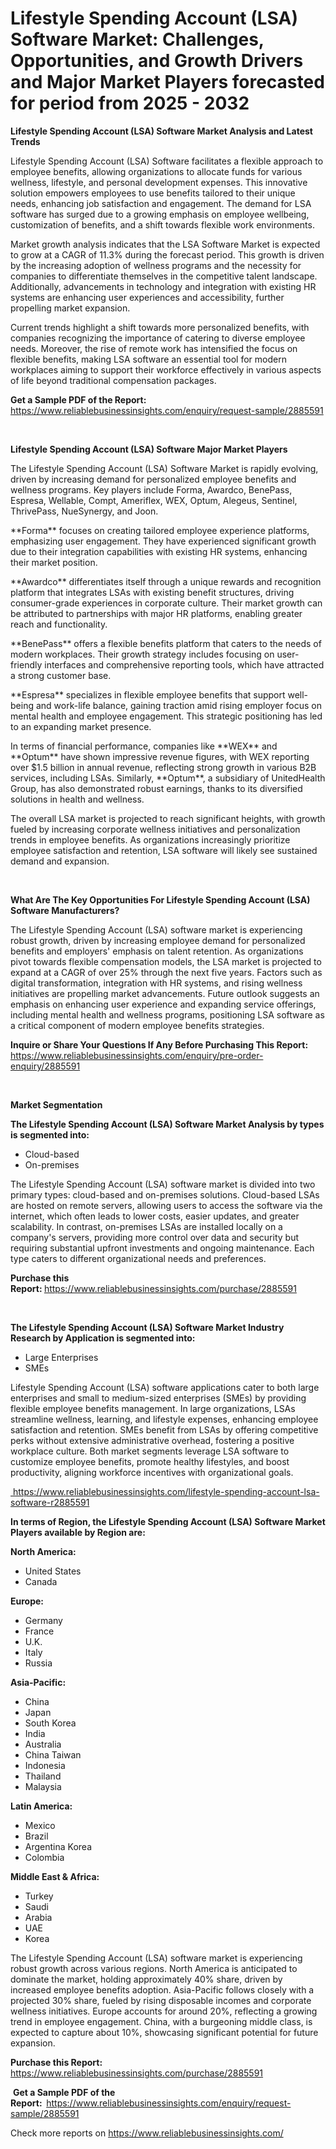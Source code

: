 <p><h1>Lifestyle Spending Account (LSA) Software Market: Challenges, Opportunities, and Growth Drivers and Major Market Players forecasted for period from 2025 - 2032</h1></p><p><strong>Lifestyle Spending Account (LSA) Software Market Analysis and Latest Trends</strong></p>
<p><p>Lifestyle Spending Account (LSA) Software facilitates a flexible approach to employee benefits, allowing organizations to allocate funds for various wellness, lifestyle, and personal development expenses. This innovative solution empowers employees to use benefits tailored to their unique needs, enhancing job satisfaction and engagement. The demand for LSA software has surged due to a growing emphasis on employee wellbeing, customization of benefits, and a shift towards flexible work environments.</p><p>Market growth analysis indicates that the LSA Software Market is expected to grow at a CAGR of 11.3% during the forecast period. This growth is driven by the increasing adoption of wellness programs and the necessity for companies to differentiate themselves in the competitive talent landscape. Additionally, advancements in technology and integration with existing HR systems are enhancing user experiences and accessibility, further propelling market expansion.</p><p>Current trends highlight a shift towards more personalized benefits, with companies recognizing the importance of catering to diverse employee needs. Moreover, the rise of remote work has intensified the focus on flexible benefits, making LSA software an essential tool for modern workplaces aiming to support their workforce effectively in various aspects of life beyond traditional compensation packages.</p></p>
<p><strong>Get a Sample PDF of the Report:&nbsp;</strong> <a href="https://www.reliablebusinessinsights.com/enquiry/request-sample/2885591?utm_campaign=3350&utm_medium=2&utm_source=Github&utm_content=ia&utm_term=13032025&utm_id=lifestyle-spending-account-lsa-software">https://www.reliablebusinessinsights.com/enquiry/request-sample/2885591</a></p>
<p>&nbsp;</p>
<p><strong>Lifestyle Spending Account (LSA) Software Major Market Players</strong></p>
<p><p>The Lifestyle Spending Account (LSA) Software Market is rapidly evolving, driven by increasing demand for personalized employee benefits and wellness programs. Key players include Forma, Awardco, BenePass, Espresa, Wellable, Compt, Ameriflex, WEX, Optum, Alegeus, Sentinel, ThrivePass, NueSynergy, and Joon.</p><p>**Forma** focuses on creating tailored employee experience platforms, emphasizing user engagement. They have experienced significant growth due to their integration capabilities with existing HR systems, enhancing their market position.</p><p>**Awardco** differentiates itself through a unique rewards and recognition platform that integrates LSAs with existing benefit structures, driving consumer-grade experiences in corporate culture. Their market growth can be attributed to partnerships with major HR platforms, enabling greater reach and functionality.</p><p>**BenePass** offers a flexible benefits platform that caters to the needs of modern workplaces. Their growth strategy includes focusing on user-friendly interfaces and comprehensive reporting tools, which have attracted a strong customer base.</p><p>**Espresa** specializes in flexible employee benefits that support well-being and work-life balance, gaining traction amid rising employer focus on mental health and employee engagement. This strategic positioning has led to an expanding market presence.</p><p>In terms of financial performance, companies like **WEX** and **Optum** have shown impressive revenue figures, with WEX reporting over $1.5 billion in annual revenue, reflecting strong growth in various B2B services, including LSAs. Similarly, **Optum**, a subsidiary of UnitedHealth Group, has also demonstrated robust earnings, thanks to its diversified solutions in health and wellness.</p><p>The overall LSA market is projected to reach significant heights, with growth fueled by increasing corporate wellness initiatives and personalization trends in employee benefits. As organizations increasingly prioritize employee satisfaction and retention, LSA software will likely see sustained demand and expansion.</p></p>
<p>&nbsp;</p>
<p><strong>What Are The Key Opportunities For Lifestyle Spending Account (LSA) Software Manufacturers?</strong></p>
<p><p>The Lifestyle Spending Account (LSA) software market is experiencing robust growth, driven by increasing employee demand for personalized benefits and employers' emphasis on talent retention. As organizations pivot towards flexible compensation models, the LSA market is projected to expand at a CAGR of over 25% through the next five years. Factors such as digital transformation, integration with HR systems, and rising wellness initiatives are propelling market advancements. Future outlook suggests an emphasis on enhancing user experience and expanding service offerings, including mental health and wellness programs, positioning LSA software as a critical component of modern employee benefits strategies.</p></p>
<p><strong>Inquire or Share Your Questions If Any Before Purchasing This Report:</strong> <a href="https://www.reliablebusinessinsights.com/enquiry/pre-order-enquiry/2885591?utm_campaign=3350&utm_medium=2&utm_source=Github&utm_content=ia&utm_term=13032025&utm_id=lifestyle-spending-account-lsa-software">https://www.reliablebusinessinsights.com/enquiry/pre-order-enquiry/2885591</a></p>
<p>&nbsp;</p>
<p><strong>Market Segmentation</strong></p>
<p><strong>The Lifestyle Spending Account (LSA) Software Market Analysis by types is segmented into:</strong></p>
<p><ul><li>Cloud-based</li><li>On-premises</li></ul></p>
<p><p>The Lifestyle Spending Account (LSA) software market is divided into two primary types: cloud-based and on-premises solutions. Cloud-based LSAs are hosted on remote servers, allowing users to access the software via the internet, which often leads to lower costs, easier updates, and greater scalability. In contrast, on-premises LSAs are installed locally on a company's servers, providing more control over data and security but requiring substantial upfront investments and ongoing maintenance. Each type caters to different organizational needs and preferences.</p></p>
<p><strong>Purchase this Report:&nbsp;</strong><a href="https://www.reliablebusinessinsights.com/purchase/2885591?utm_campaign=3350&utm_medium=2&utm_source=Github&utm_content=ia&utm_term=13032025&utm_id=lifestyle-spending-account-lsa-software">https://www.reliablebusinessinsights.com/purchase/2885591</a></p>
<p>&nbsp;</p>
<p><strong>The Lifestyle Spending Account (LSA) Software Market Industry Research by Application is segmented into:</strong></p>
<p><ul><li>Large Enterprises</li><li>SMEs</li></ul></p>
<p><p>Lifestyle Spending Account (LSA) software applications cater to both large enterprises and small to medium-sized enterprises (SMEs) by providing flexible employee benefits management. In large organizations, LSAs streamline wellness, learning, and lifestyle expenses, enhancing employee satisfaction and retention. SMEs benefit from LSAs by offering competitive perks without extensive administrative overhead, fostering a positive workplace culture. Both market segments leverage LSA software to customize employee benefits, promote healthy lifestyles, and boost productivity, aligning workforce incentives with organizational goals.</p></p>
<p><a href="https://www.reliablebusinessinsights.com/lifestyle-spending-account-lsa-software-r2885591?utm_campaign=3350&utm_medium=2&utm_source=Github&utm_content=ia&utm_term=13032025&utm_id=lifestyle-spending-account-lsa-software">&nbsp;https://www.reliablebusinessinsights.com/lifestyle-spending-account-lsa-software-r2885591</a></p>
<p><strong>In terms of Region, the Lifestyle Spending Account (LSA) Software Market Players available by Region are:</strong></p>
<p>
    <p> <strong> North America: </strong>
        <ul>
            <li>United States</li>
            <li>Canada</li>
        </ul>
        </p> 
    <p> <strong> Europe: </strong>
        <ul>
            <li>Germany</li>
            <li>France</li>
            <li>U.K.</li>
            <li>Italy</li>
            <li>Russia</li>
        </ul>
        </p> 
    <p> <strong> Asia-Pacific: </strong>
        <ul>
            <li>China</li>
            <li>Japan</li>
            <li>South Korea</li>
            <li>India</li>
            <li>Australia</li>
            <li>China Taiwan</li>
            <li>Indonesia</li>
            <li>Thailand</li>
            <li>Malaysia</li>
        </ul>
        </p> 
    <p> <strong> Latin America: </strong>
        <ul>
            <li>Mexico</li>
            <li>Brazil</li>
            <li>Argentina Korea</li>
            <li>Colombia</li>
        </ul>
        </p> 
    <p> <strong> Middle East & Africa: </strong>
        <ul>
            <li>Turkey</li>
            <li>Saudi</li>
            <li>Arabia</li>
            <li>UAE</li>
            <li>Korea</li>
        </ul>
    </p>
    </p>
<p><p>The Lifestyle Spending Account (LSA) software market is experiencing robust growth across various regions. North America is anticipated to dominate the market, holding approximately 40% share, driven by increased employee benefits adoption. Asia-Pacific follows closely with a projected 30% share, fueled by rising disposable incomes and corporate wellness initiatives. Europe accounts for around 20%, reflecting a growing trend in employee engagement. China, with a burgeoning middle class, is expected to capture about 10%, showcasing significant potential for future expansion.</p></p>
<p><strong>Purchase this Report: </strong><a href="https://www.reliablebusinessinsights.com/purchase/2885591?utm_campaign=3350&utm_medium=2&utm_source=Github&utm_content=ia&utm_term=13032025&utm_id=lifestyle-spending-account-lsa-software">https://www.reliablebusinessinsights.com/purchase/2885591</a></p>
<p>&nbsp;<strong>Get a Sample PDF of the Report:&nbsp;&nbsp;</strong><a href="https://www.reliablebusinessinsights.com/enquiry/request-sample/2885591?utm_campaign=3350&utm_medium=2&utm_source=Github&utm_content=ia&utm_term=13032025&utm_id=lifestyle-spending-account-lsa-software">https://www.reliablebusinessinsights.com/enquiry/request-sample/2885591</a></p>
<p><strong></strong></p>
<p>Check more reports on <a href="https://www.reliablebusinessinsights.com/?utm_campaign=3350&utm_medium=2&utm_source=Github&utm_content=ia&utm_term=13032025&utm_id=lifestyle-spending-account-lsa-software">https://www.reliablebusinessinsights.com/</a></p>